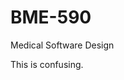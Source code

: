 # BME-590
Medical Software Design 

This is confusing.



















































